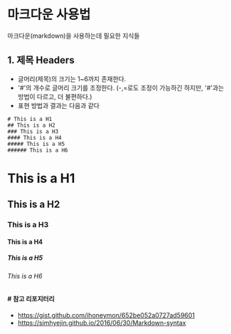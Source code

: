 # 마크다운 사용법
마크다운(markdown)을 사용하는데 필요한 지식들

## 1. 제목 Headers
- 글머리(제목)의 크기는 1~6까지 존재한다.
- '#'의 개수로 글머리 크기를 조정한다.
	(-,=로도 조정이 가능하긴 하지만, '#'과는 방법이 다르고, 더 불편하다.)
- 표현 방법과 결과는 다음과 같다
```
# This is a H1
## This is a H2
### This is a H3
#### This is a H4
##### This is a H5
###### This is a H6
```
# This is a H1
## This is a H2
### This is a H3
#### This is a H4
##### This is a H5
###### This is a H6

#### # 참고 리포지터리
- https://gist.github.com/ihoneymon/652be052a0727ad59601 
- https://simhyejin.github.io/2016/06/30/Markdown-syntax
